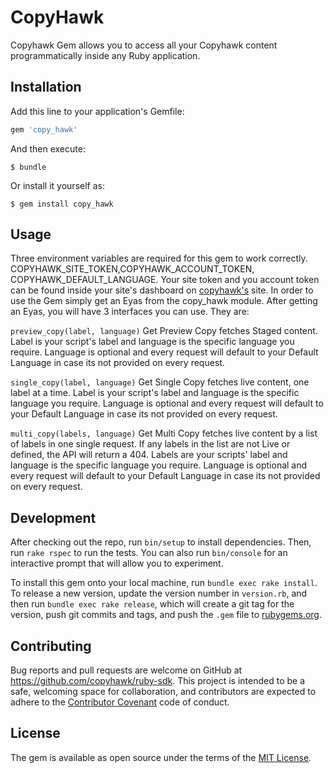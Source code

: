 # CopyHawk

Copyhawk Gem allows you to access all your Copyhawk content programmatically inside any Ruby application.

## Installation

Add this line to your application's Gemfile:

```ruby
gem 'copy_hawk'
```

And then execute:

    $ bundle

Or install it yourself as:

    $ gem install copy_hawk

## Usage

Three environment variables are required for this gem to work correctly. COPYHAWK_SITE_TOKEN,COPYHAWK_ACCOUNT_TOKEN, COPYHAWK_DEFAULT_LANGUAGE. Your site token and you account token can be found inside your site's dashboard on [copyhawk's](https://www.copyhawk.co) site.
In order to use the Gem simply get an Eyas from the copy_hawk module. After getting an Eyas, you will have 3 interfaces you can use. They are:

`preview_copy(label, language)`
Get Preview Copy fetches Staged content.
Label is your script's label and language is the specific language you require. Language is optional and every request will default to your Default Language in case its not provided on every request.

`single_copy(label, language)`
Get Single Copy fetches live content, one label at a time.
Label is your script's label and language is the specific language you require. Language is optional and every request will default to your Default Language in case its not provided on every request.

`multi_copy(labels, language)`
Get Multi Copy fetches live content by a list of labels in one single request. If any labels in the list are not Live or defined, the API will return a 404.
Labels are your scripts' label and language is the specific language you require. Language is optional and every request will default to your Default Language in case its not provided on every request.

## Development

After checking out the repo, run `bin/setup` to install dependencies. Then, run `rake rspec` to run the tests. You can also run `bin/console` for an interactive prompt that will allow you to experiment.

To install this gem onto your local machine, run `bundle exec rake install`. To release a new version, update the version number in `version.rb`, and then run `bundle exec rake release`, which will create a git tag for the version, push git commits and tags, and push the `.gem` file to [rubygems.org](https://rubygems.org).

## Contributing

Bug reports and pull requests are welcome on GitHub at https://github.com/copyhawk/ruby-sdk. This project is intended to be a safe, welcoming space for collaboration, and contributors are expected to adhere to the [Contributor Covenant](contributor-covenant.org) code of conduct.


## License

The gem is available as open source under the terms of the [MIT License](http://opensource.org/licenses/MIT).
